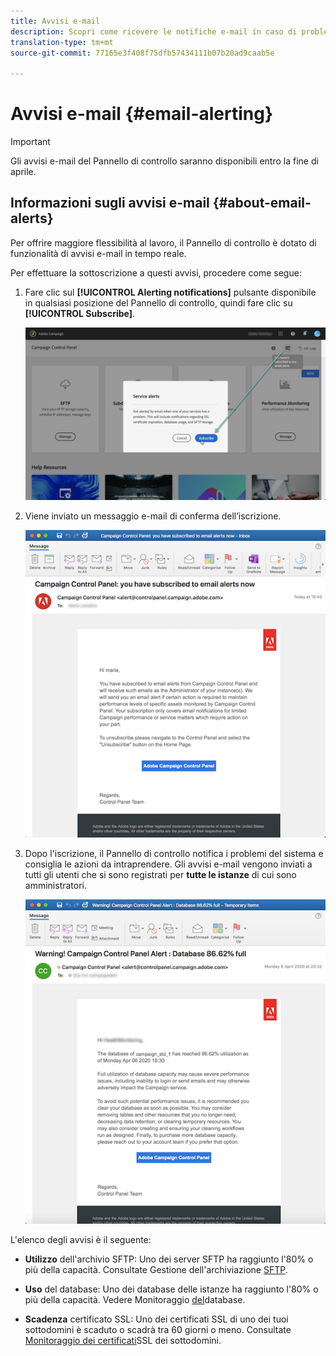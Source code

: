 ```yaml
---
title: Avvisi e-mail
description: Scopri come ricevere le notifiche e-mail in caso di problemi con le istanze di Campaign
translation-type: tm+mt
source-git-commit: 77165e3f408f75dfb57434111b07b20ad9caab5e

---
```



# Avvisi e-mail {#email-alerting}

>[!IMPORTANT]
>
>Gli avvisi e-mail del Pannello di controllo saranno disponibili entro la fine di aprile.

## Informazioni sugli avvisi e-mail {#about-email-alerts}

Per offrire maggiore flessibilità al lavoro, il Pannello di controllo è dotato di funzionalità di avvisi e-mail in tempo reale.

Per effettuare la sottoscrizione a questi avvisi, procedere come segue:

1. Fare clic sul **[!UICONTROL Alerting notifications]** pulsante disponibile in qualsiasi posizione del Pannello di controllo, quindi fare clic su **[!UICONTROL Subscribe]**.

   ![](assets/subscribing.png)

1. Viene inviato un messaggio e-mail di conferma dell’iscrizione.

   ![](assets/email_subscription.png)

1. Dopo l&#39;iscrizione, il Pannello di controllo notifica i problemi del sistema e consiglia le azioni da intraprendere. Gli avvisi e-mail vengono inviati a tutti gli utenti che si sono registrati per **tutte le istanze** di cui sono amministratori.

   ![](assets/alert_sample.png)


L&#39;elenco degli avvisi è il seguente:

* **Utilizzo** dell&#39;archivio SFTP: Uno dei server SFTP ha raggiunto l&#39;80% o più della capacità. Consultate Gestione dell&#39;archiviazione [SFTP](../../sftp/using/sftp-storage-management.md).

* **Uso** del database: Uno dei database delle istanze ha raggiunto l&#39;80% o più della capacità. Vedere Monitoraggio [del](../../performance-monitoring/using/database-monitoring.md)database.

* **Scadenza** certificato SSL: Uno dei certificati SSL di uno dei tuoi sottodomini è scaduto o scadrà tra 60 giorni o meno. Consultate [Monitoraggio dei certificati](../../subdomains-certificates/using/monitoring-ssl-certificates.md)SSL dei sottodomini.

